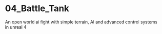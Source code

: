 # 04_Battle_Tank
 An open world ai fight with simple terrain, AI and advanced control systems in unreal 4 
